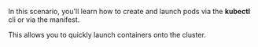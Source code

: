 In this scenario, you'll learn how to create and launch pods via the **kubectl** cli or via the manifest. 

This allows you to quickly launch containers onto the cluster.

